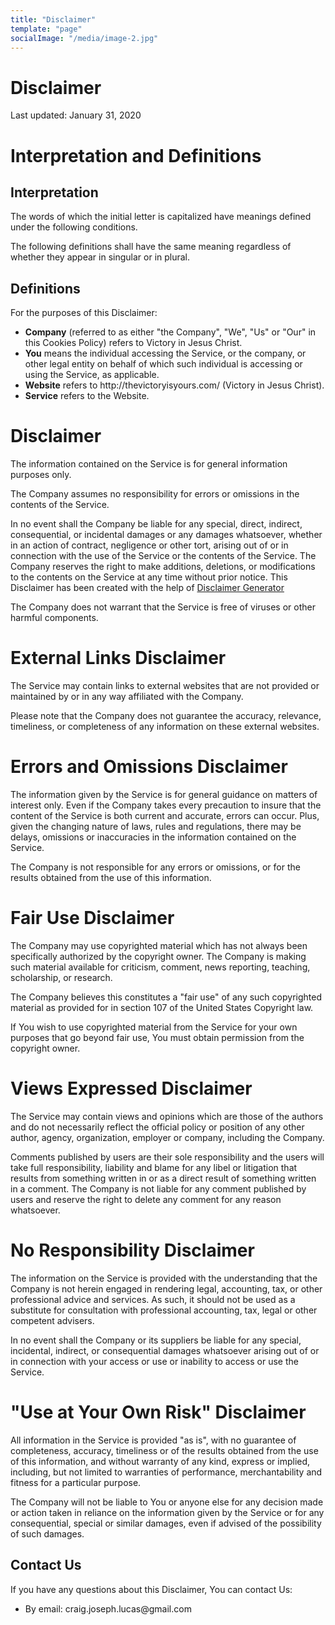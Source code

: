 ```yaml
---
title: "Disclaimer"
template: "page"
socialImage: "/media/image-2.jpg"
---
```


<h1>Disclaimer</h1>

<p>Last updated: January 31, 2020</p>

<h1>Interpretation and Definitions</h1>
<h2>Interpretation</h2>
<p>The words of which the initial letter is capitalized have meanings defined under the following conditions.</p>
<p>The following definitions shall have the same meaning regardless of whether they appear in singular or in plural.</p>

<h2>Definitions</h2>
<p>For the purposes of this Disclaimer:</p>
<ul>
    <li><strong>Company</strong> (referred to as either "the Company", "We", "Us" or "Our" in this Cookies Policy) refers to Victory in Jesus Christ.</li>
    <li><strong>You</strong> means the individual accessing the Service, or the company, or other legal entity on behalf of which such individual is accessing or using the Service, as applicable.</li>
    <li><strong>Website</strong> refers to http://thevictoryisyours.com/ (Victory in Jesus Christ).</li>        <li><strong>Service</strong> refers to the Website.</li>
</ul>

<h1>Disclaimer</h1>
<p>The information contained on the Service is for general information purposes only.</p>
<p>The Company assumes no responsibility for errors or omissions in the contents of the Service.</p>
<p>In no event shall the Company be liable for any special, direct, indirect, consequential, or incidental damages or any damages whatsoever, whether in an action of contract, negligence or other tort, arising out of or in connection with the use of the Service or the contents of the Service. The Company reserves the right to make additions, deletions, or modifications to the contents on the Service at any time without prior notice. This Disclaimer has been created with the help of <a href="https://www.termsfeed.com/disclaimer-generator/">Disclaimer Generator</a></p>
<p>The Company does not warrant that the Service is free of viruses or other harmful components.</p>




<h1>External Links Disclaimer</h1>
<p>The Service may contain links to external websites that are not provided or maintained by or in any way affiliated with the Company.</p>
<p>Please note that the Company does not guarantee the accuracy, relevance, timeliness, or completeness of any information on these external websites.</p>



<h1>Errors and Omissions Disclaimer</h1>
<p>The information given by the Service is for general guidance on matters of interest only. Even if the Company takes every precaution to insure that the content of the Service is both current and accurate, errors can occur. Plus, given the changing nature of laws, rules and regulations, there may be delays, omissions or inaccuracies in the information contained on the Service.</p>
<p>The Company is not responsible for any errors or omissions, or for the results obtained from the use of this information.</p>

<h1>Fair Use Disclaimer</h1>
<p>The Company may use copyrighted material which has not always been specifically authorized by the copyright owner. The Company is making such material available for criticism, comment, news reporting, teaching, scholarship, or research.</p>
<p>The Company believes this constitutes a "fair use" of any such copyrighted material as provided for in section 107 of the United States Copyright law.</p>
<p>If You wish to use copyrighted material from the Service for your own purposes that go beyond fair use, You must obtain permission from the copyright owner.</p>

<h1>Views Expressed Disclaimer</h1>
<p>The Service may contain views and opinions which are those of the authors and do not necessarily reflect the official policy or position of any other author, agency, organization, employer or company, including the Company.</p>
<p>Comments published by users are their sole responsibility and the users will take full responsibility, liability and blame for any libel or litigation that results from something written in or as a direct result of something written in a comment. The Company is not liable for any comment published by users and reserve the right to delete any comment for any reason whatsoever.</p>

<h1>No Responsibility Disclaimer</h1>
<p>The information on the Service is provided with the understanding that the Company is not herein engaged in rendering legal, accounting, tax, or other professional advice and services. As such, it should not be used as a substitute for consultation with professional accounting, tax, legal or other competent advisers.</p>
<p>In no event shall the Company or its suppliers be liable for any special, incidental, indirect, or consequential damages whatsoever arising out of or in connection with your access or use or inability to access or use the Service.</p>

<h1>"Use at Your Own Risk" Disclaimer</h1>
<p>All information in the Service is provided "as is", with no guarantee of completeness, accuracy, timeliness or of the results obtained from the use of this information, and without warranty of any kind, express or implied, including, but not limited to warranties of performance, merchantability and fitness for a particular purpose.</p>
<p>The Company will not be liable to You or anyone else for any decision made or action taken in reliance on the information given by the Service or for any consequential, special or similar damages, even if advised of the possibility of such damages.</p>

<h2>Contact Us</h2>
<p>If you have any questions about this Disclaimer, You can contact Us:</p>

<ul>
        <li>By email: craig.joseph.lucas@gmail.com</li>
        </ul>

